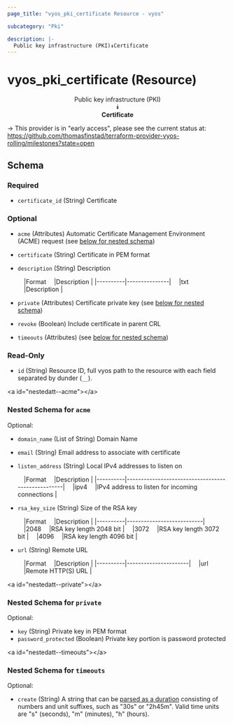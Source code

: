 ```yaml
---
page_title: "vyos_pki_certificate Resource - vyos"

subcategory: "Pki"

description: |- 
  Public key infrastructure (PKI)⯯Certificate
---
```


# vyos_pki_certificate (Resource)
<center>

Public key infrastructure (PKI)  
⯯  
**Certificate**


</center>

-> This provider is in "early access", please see the current status at: https://github.com/thomasfinstad/terraform-provider-vyos-rolling/milestones?state=open

## Schema

### Required

- `certificate_id` (String) Certificate

### Optional

- `acme` (Attributes) Automatic Certificate Management Environment (ACME) request (see [below for nested schema](#nestedatt--acme))
- `certificate` (String) Certificate in PEM format
- `description` (String) Description

    &emsp;|Format  &emsp;|Description  |
    |----------|---------------|
    &emsp;|txt     &emsp;|Description  |
- `private` (Attributes) Certificate private key (see [below for nested schema](#nestedatt--private))
- `revoke` (Boolean) Include certificate in parent CRL
- `timeouts` (Attributes) (see [below for nested schema](#nestedatt--timeouts))

### Read-Only

- `id` (String) Resource ID, full vyos path to the resource with each field separated by dunder (`__`).

&lt;a id=&#34;nestedatt--acme&#34;&gt;&lt;/a&gt;
### Nested Schema for `acme`

Optional:

- `domain_name` (List of String) Domain Name
- `email` (String) Email address to associate with certificate
- `listen_address` (String) Local IPv4 addresses to listen on

    &emsp;|Format  &emsp;|Description                                      |
    |----------|---------------------------------------------------|
    &emsp;|ipv4    &emsp;|IPv4 address to listen for incoming connections  |
- `rsa_key_size` (String) Size of the RSA key

    &emsp;|Format  &emsp;|Description              |
    |----------|---------------------------|
    &emsp;|2048    &emsp;|RSA key length 2048 bit  |
    &emsp;|3072    &emsp;|RSA key length 3072 bit  |
    &emsp;|4096    &emsp;|RSA key length 4096 bit  |
- `url` (String) Remote URL

    &emsp;|Format  &emsp;|Description         |
    |----------|----------------------|
    &emsp;|url     &emsp;|Remote HTTP(S) URL  |


&lt;a id=&#34;nestedatt--private&#34;&gt;&lt;/a&gt;
### Nested Schema for `private`

Optional:

- `key` (String) Private key in PEM format
- `password_protected` (Boolean) Private key portion is password protected


&lt;a id=&#34;nestedatt--timeouts&#34;&gt;&lt;/a&gt;
### Nested Schema for `timeouts`

Optional:

- `create` (String) A string that can be [parsed as a duration](https://pkg.go.dev/time#ParseDuration) consisting of numbers and unit suffixes, such as &#34;30s&#34; or &#34;2h45m&#34;. Valid time units are &#34;s&#34; (seconds), &#34;m&#34; (minutes), &#34;h&#34; (hours).  
